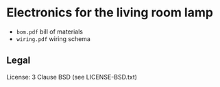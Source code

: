 # Electronics for the living room lamp

- `bom.pdf` bill of materials
- `wiring.pdf` wiring schema

## Legal

License: 3 Clause BSD (see LICENSE-BSD.txt)